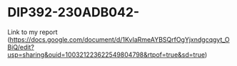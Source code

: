# DIP392-230ADB042-
Link to my report
(https://docs.google.com/document/d/1KvIaRmeAYBSQrfOgYjxndgcqgyt_OBiQ/edit?usp=sharing&ouid=100321223622549804798&rtpof=true&sd=true)

